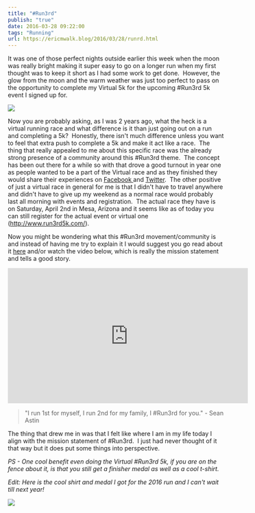 ```yaml
---
title: "#Run3rd"
publish: "true"
date: 2016-03-28 09:22:00
tags: "Running"
url: https://ericmwalk.blog/2016/03/28/runrd.html
---
```


It was one of those perfect nights outside earlier this week when the moon was really bright making it super easy to go on a longer run when my first thought was to keep it short as I had some work to get done.  However, the glow from the moon and the warm weather was just too perfect to pass on the opportunity to complete my Virtual 5k for the upcoming #Run3rd 5k event I signed up for.

![](https://ericmwalk.blog/uploads/2021/db8690eae1.jpg)

Now you are probably asking, as I was 2 years ago, what the heck is a virtual running race and what difference is it than just going out on a run and completing a 5k?  Honestly, there isn't much difference unless you want to feel that extra push to complete a 5k and make it act like a race.  The thing that really appealed to me about this specific race was the already strong presence of a community around this #Run3rd theme.  The concept has been out there for a while so with that drove a good turnout in year one as people wanted to be a part of the Virtual race and as they finished they would share their experiences on <a href="https://www.facebook.com/events/1713234742232714/">Facebook </a>and <a href="https://twitter.com/hashtag/run3rd">Twitter</a>.  The other positive of just a virtual race in general for me is that I didn't have to travel anywhere and didn't have to give up my weekend as a normal race would probably last all morning with events and registration.  The actual race they have is on Saturday, April 2nd in Mesa, Arizona and it seems like as of today you can still register for the actual event or virtual one (<a href="http://www.run3rd5k.com/">http://www.run3rd5k.com/</a>).

Now you might be wondering what this #Run3rd movement/community is and instead of having me try to explain it I would suggest you go read about it <a href="http://run3rd.blogspot.com/p/about-run3rd.html">here</a> and/or watch the video below, which is really the mission statement and tells a good story.

<iframe width="560" height="315" src="https://www.youtube.com/embed/Ivg8PxsH7qw" title="YouTube video player" frameborder="0" allow="accelerometer; autoplay; clipboard-write; encrypted-media; gyroscope; picture-in-picture" allowfullscreen></iframe>

>"I run 1st for myself, I run 2nd for my family, I #Run3rd for you." - Sean Astin

The thing that drew me in was that I felt like where I am in my life today I align with the mission statement of #Run3rd.  I just had never thought of it that way but it does put some things into perspective.

*PS - One cool benefit even doing the Virtual #Run3rd 5k, if you are on the fence about it, is that you still get a finisher medal as well as a cool t-shirt.*

*Edit: Here is the cool shirt and medal I got for the 2016 run and I can't wait till next year!*

![](https://ericmwalk.blog/uploads/2021/5d42041a2e.jpg)


